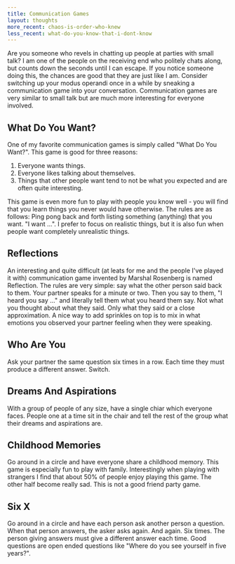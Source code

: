 ```yaml
---
title: Communication Games
layout: thoughts
more_recent: chaos-is-order-who-knew
less_recent: what-do-you-know-that-i-dont-know
---
```

Are you someone who revels in chatting up people at parties with small talk? I am one of the people on the receiving end who politely chats along, but counts down the seconds until I can escape. If you notice someone doing this, the chances are good that they are just like I am. Consider switching up your modus operandi once in a while by sneaking a communication game into your conversation. Communication games are very similar to small talk but are much more interesting for everyone involved.

## What Do You Want?

One of my favorite communication games is simply called "What Do You Want?". This game is good for three reasons:

1. Everyone wants things.
1. Everyone likes talking about themselves.
1. Things that other people want tend to not be what you expected and are often quite interesting.

This game is even more fun to play with people you know well - you will find that you learn things you never would have otherwise. The rules are as follows: Ping pong back and forth listing something (anything) that you want. "I want ...". I prefer to focus on realistic things, but it is also fun when people want completely unrealistic things.

## Reflections

An interesting and quite difficult (at leats for me and the people I've played it with) communication game invented by Marshal Rosenberg is named Reflection. The rules are very simple: say what the other person said back to them. Your partner speaks for a minute or two. Then you say to them, "I heard you say ..." and literally tell them what you heard them say. Not what you thought about what they said. Only what they said or a close approximation. A nice way to add sprinkles on top is to mix in what emotions you observed your partner feeling when they were speaking.

## Who Are You

Ask your partner the same question six times in a row. Each time they must produce a different answer. Switch.

## Dreams And Aspirations

With a group of people of any size, have a single chiar which everyone faces. People one at a time sit in the chair and tell the rest of the group what their dreams and aspirations are.

## Childhood Memories

Go around in a circle and have everyone share a childhood memory. This game is especially fun to play with family. Interestingly when playing with strangers I find that about 50% of people enjoy playing this game. The other half become really sad. This is not a good friend party game.

## Six X

Go around in a circle and have each person ask another person a question. When that person answers, the asker asks again. And again. Six times. The person giving answers must give a different answer each time. Good questions are open ended questions like "Where do you see yourself in five years?".